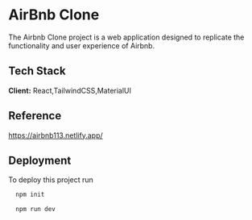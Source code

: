 # AirBnb Clone
The Airbnb Clone project is a web application designed to replicate the functionality and user experience of Airbnb.

## Tech Stack
 **Client:** React,TailwindCSS,MaterialUI

## Reference
https://airbnb113.netlify.app/

## Deployment

To deploy this project run

```bash
  npm init
```
```bash
  npm run dev
```

